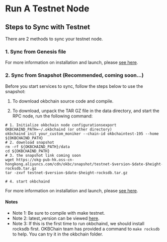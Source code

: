 # Run A Testnet Node

## Steps to Sync with Testnet
There are 2 methods to sync your testnet node. 

### 1. Sync from Genesis file
For more information on installation and launch, please [see here](/dev/build-dapps/build-on-okbc/get-started/join-public-testnet.html).

### 2. Sync from Snapshot (Recommended, coming soon...)
Before you start services to sync, follow the steps below to use the snapshot:

1. To download okbchain source code and compile.

2. To download, unpack the TAR GZ file in the data directory, and start the RPC node, run the following command:
~~~
# 1. Initialize okbchain node configurationsexport OKBCHAIND_PATH=~/.okbchaind (or other directory)
okbchaind init your_custom_moniker --chain-id okbchaintest-195 --home ${OKBCHAIND_PATH}
# 2. download snapshot
rm -rf ${OKBCHAIND_PATH}/data
cd ${OKBCHAIND_PATH}
# 3. the snapshot link coming soon
wget https://okg-pub-hk.oss-cn-hongkong.aliyuncs.com/cdn/okbc/snapshot/testnet-$version-$date-$height-rocksdb.tar.gz
tar -zxvf testnet-$version-$date-$height-rocksdb.tar.gz
    
# 4. start okbchaind
~~~

For more information on installation and launch, please [see here](/dev/build-dapps/build-on-okbc/get-started/install-okbc.html).
#### Notes
- Note 1: Be sure to compile with make testnet.
- Note 2: latest_version can be viewed [here](https://github.com/okx/okbchain/releases "here").
- Note 3: If this is the first time to run okbchaind, we should install rocksdb first. OKBChain team has provided a command to `make rocksdb` to help. You can try it in the okbchain folder.

